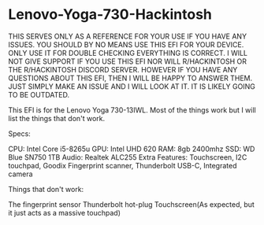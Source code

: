 # Lenovo-Yoga-730-Hackintosh
THIS SERVES ONLY AS A REFERENCE FOR YOUR USE IF YOU HAVE ANY ISSUES. YOU SHOULD BY NO MEANS USE THIS EFI FOR YOUR DEVICE. ONLY USE IT FOR DOUBLE CHECKING EVERYTHING IS CORRECT. I WILL NOT GIVE SUPPORT IF YOU USE THIS EFI NOR WILL R/HACKINTOSH OR THE R/HACKINTOSH DISCORD SERVER. HOWEVER IF YOU HAVE ANY QUESTIONS ABOUT THIS EFI, THEN I WILL BE HAPPY TO ANSWER THEM. JUST SIMPLY MAKE AN ISSUE AND I WILL LOOK AT IT. IT IS LIKELY GOING TO BE OUTDATED.

This EFI is for the Lenovo Yoga 730-13IWL. Most of the things work but I will list the things that don't work.

Specs:

CPU: Intel Core i5-8265u
GPU: Intel UHD 620
RAM: 8gb 2400mhz
SSD: WD Blue SN750 1TB
Audio: Realtek ALC255
Extra Features: Touchscreen, I2C touchpad, Goodix Fingerprint scanner, Thunderbolt USB-C, Integrated camera

Things that don't work:

The fingerprint sensor
Thunderbolt hot-plug
Touchscreen(As expected, but it just acts as a massive touchpad)
